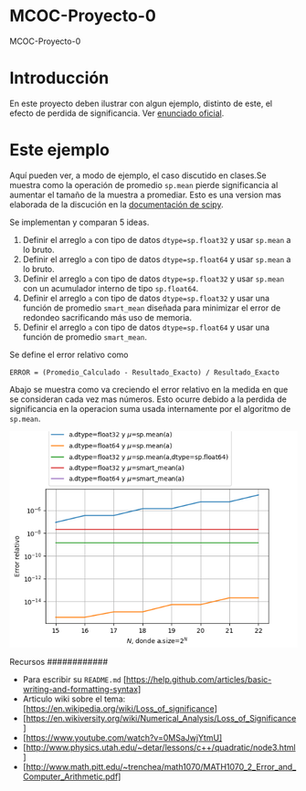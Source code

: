 # MCOC-Proyecto-0
MCOC-Proyecto-0

Introducción
==============

En este proyecto deben ilustrar con algun ejemplo, distinto de este, el efecto de perdida de significancia. 
Ver [enunciado oficial](https://www.dropbox.com/s/pzxwx4c03tqra9t/proyecto0.pdf?dl=0). 

Este ejemplo
==============


Aquí pueden ver, a modo de ejemplo, el caso discutido en clases.Se muestra como la operación de promedio `sp.mean` pierde significancia al aumentar el tamaño de la muestra a promediar. Esto es una version mas elaborada de la discución en la [documentación de scipy](https://docs.scipy.org/doc/numpy-1.14.0/reference/generated/numpy.mean.html).

Se implementan y comparan 5 ideas.

 1. Definir el arreglo `a` con tipo de datos `dtype=sp.float32` y usar `sp.mean` a lo bruto. 
 1. Definir el arreglo `a` con tipo de datos `dtype=sp.float64` y usar `sp.mean` a lo bruto. 
 1. Definir el arreglo `a` con tipo de datos `dtype=sp.float32` y usar `sp.mean` con un acumulador interno de tipo `sp.float64`.
 1. Definir el arreglo `a` con tipo de datos `dtype=sp.float32` y usar una función de promedio `smart_mean` diseñada para minimizar el error de redondeo sacrificando más uso de memoria. 
 1. Definir el arreglo `a` con tipo de datos `dtype=sp.float64` y usar una función de promedio `smart_mean`.

Se define el error relativo como 

	ERROR = (Promedio_Calculado - Resultado_Exacto) / Resultado_Exacto

Abajo se muestra como va creciendo el error relativo en la medida en que se consideran cada vez mas números. Esto ocurre debido a la perdida de significancia en la operacion suma usada internamente por el algoritmo de `sp.mean`. 

![Results](loss-of-significance.png)


Recursos
############

+ Para escribir su `README.md` [https://help.github.com/articles/basic-writing-and-formatting-syntax]
+ Articulo wiki sobre el tema: [https://en.wikipedia.org/wiki/Loss_of_significance]
+ [https://en.wikiversity.org/wiki/Numerical_Analysis/Loss_of_Significance]
+ [https://www.youtube.com/watch?v=0MSaJwjYtmU]
+ [http://www.physics.utah.edu/~detar/lessons/c++/quadratic/node3.html]
+ [http://www.math.pitt.edu/~trenchea/math1070/MATH1070_2_Error_and_Computer_Arithmetic.pdf]